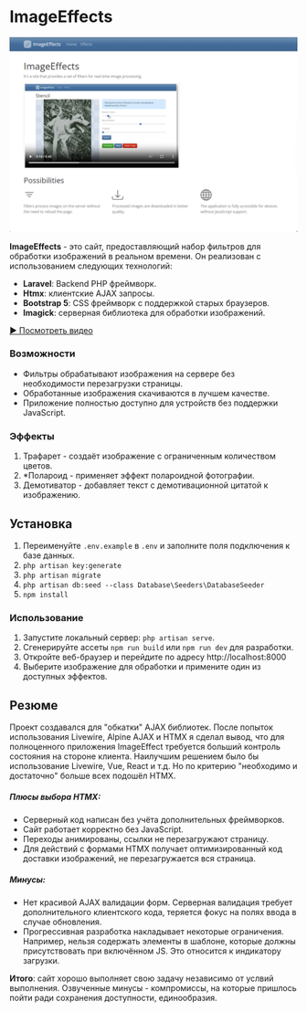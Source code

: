 # ImageEffects
![ImageEffects screenshot](./storage/app/public/screenshot.png)

**ImageEffects** - это сайт, предоставляющий набор фильтров для обработки изображений в реальном времени. Он реализован с использованием следующих технологий:

- **Laravel**: Backend PHP фреймворк.
- **Htmx**: клиентские AJAX запросы.
- **Bootstrap 5**: CSS фреймворк с поддержкой старых браузеров.
- **Imagick**: серверная библиотека для обработки изображений.

[▶ Посмотреть видео](./storage/app/public/ImageEffect.mp4)

### Возможности

- Фильтры обрабатывают изображения на сервере без необходимости перезагрузки страницы.
- Обработанные изображения скачиваются в лучшем качестве.
- Приложение полностью доступно для устройств без поддержки JavaScript.

### Эффекты

1. Трафарет - создаёт изображение с ограниченным количеством цветов.
2. *Полароид - применяет эффект полароидной фотографии.
3. Демотиватор - добавляет текст с демотивационной цитатой к изображению.

## Установка
1. Переименуйте `.env.example` в `.env` и заполните поля подключения к базе данных.
2. `php artisan key:generate`
3. `php artisan migrate`
4. `php artisan db:seed --class Database\Seeders\DatabaseSeeder`
5. `npm install`

### Использование

1. Запустите локальный сервер: `php artisan serve`.
2. Сгенерируйте ассеты `npm run build` или `npm run dev` для разработки.
3. Откройте веб-браузер и перейдите по адресу http://localhost:8000
4. Выберите изображение для обработки и примените один из доступных эффектов.

## Резюме

Проект создавался для "обкатки" AJAX библиотек. После попыток использования Livewire, Alpine AJAX и HTMX я сделал вывод, что для полноценного приложения ImageEffect требуется больший контроль состояния на стороне клиента. Наилучшим решением было бы использование Livewire, Vue, React и т.д. Но по критерию "необходимо и достаточно" больше всех подошёл HTMX.

##### Плюсы выбора HTMX:
- Серверный код написан без учёта дополнительных фреймворков.
- Сайт работает корректно без JavaScript.
- Переходы анимированы, ссылки не перезагружают страницу.
- Для действий с формами HTMX получает оптимизированный код доставки изображений, не перезагружается вся страница.

##### Минусы:
- Нет красивой AJAX валидации форм. Серверная валидация требует дополнительного клиентского кода, теряется фокус на полях ввода в случае обновления.
- Прогрессивная разработка накладывает некоторые ограничения. Например, нельзя содержать элементы в шаблоне, которые должны присутствовать при включённом JS. Это относится к индикатору загрузки.

**Итого**: сайт хорошо выполняет свою задачу независимо от услвий выполнения. Озвученные минусы - компромиссы, на которые пришлось пойти ради сохранения доступности, единообразия.
